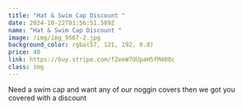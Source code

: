 ```yaml
---
title: "Hat & Swim Cap Discount "
date: 2024-10-22T01:56:51.589Z
name: "Hat & Swim Cap Discount "
image: /img/img_9567-2.jpg
background_color: rgba(57, 121, 192, 0.8)
price: 40
link: https://buy.stripe.com/fZeeW7dUpaH5fM400c
class: img
---
```

Need a swim cap and want any of our noggin covers then we got you covered with a discount